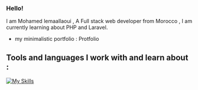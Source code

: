 ### Hello!
I am Mohamed lemaallaoui , A  Full stack web developer from Morocco , I am currently learning about PHP and Laravel.

- my minimalistic portfolio : <a target="https://mohamedlem.vercel.app/"> Protfolio </a>

## Tools and languages I work with and learn about : 
[![My Skills](https://skillicons.dev/icons?i=php,ts,laravel,react,mysql,github)](https://skillicons.dev)
